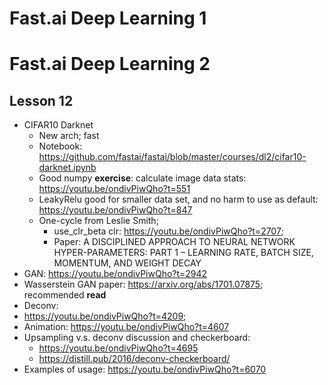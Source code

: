 # Fast.ai Deep Learning 1

# Fast.ai Deep Learning 2
## Lesson 12
- CIFAR10 Darknet 
  - New arch; fast
  - Notebook: https://github.com/fastai/fastai/blob/master/courses/dl2/cifar10-darknet.ipynb
  - Good numpy **exercise**: calculate image data stats: https://youtu.be/ondivPiwQho?t=551
  - LeakyRelu good for smaller data set, and no harm to use as default: https://youtu.be/ondivPiwQho?t=847
  - One-cycle from Leslie Smith; 
    - use_clr_beta clr: https://youtu.be/ondivPiwQho?t=2707; 
    - Paper: A DISCIPLINED APPROACH TO NEURAL NETWORK HYPER-PARAMETERS: PART 1 – LEARNING RATE, BATCH SIZE, MOMENTUM, AND WEIGHT DECAY
- GAN: https://youtu.be/ondivPiwQho?t=2942
 - Wasserstein GAN paper: https://arxiv.org/abs/1701.07875; recommended **read**
 - Deconv: 
  - https://youtu.be/ondivPiwQho?t=4209; 
  - Animation: https://youtu.be/ondivPiwQho?t=4607
  - Upsampling v.s. deconv discussion and checkerboard: 
    - https://youtu.be/ondivPiwQho?t=4695
    - https://distill.pub/2016/deconv-checkerboard/
 - Examples of usage: https://youtu.be/ondivPiwQho?t=6070
 
